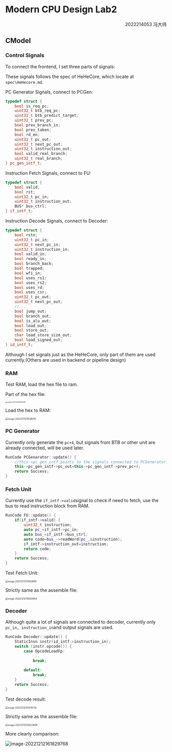 # Modern CPU Design Lab2

<p align=right>2022214053 冯大纬</p>

## CModel

### Control Signals

To connect the frontend, I set three parts of signals:

These signals follows the spec of HeHeCore, which locate at `spec\HeHecore.md`.

PC Generator Signals, connect to PCGen:

```c++
typedef struct {
    bool is_req_pc;
    uint32_t btb_req_pc;
    uint32_t btb_predict_target;
    uint32_t prev_pc;
    bool prev_branch_in;
    bool prev_taken;
    bool rd_en;
    uint32_t pc_out;
    uint32_t next_pc_out;
    uint32_t instruction_out;
    bool valid_real_branch;
    uint32_t real_branch;
} pc_gen_intf_t;
```

Instruction Fetch Signals, connect to FU:

```c++
typedef struct {
    bool valid;
    bool rst;
    uint32_t pc_in;
    uint32_t instruction_out;
    BUS* bus_ctrl;
} if_intf_t;
```

Instruction Decode Signals, connect to Decoder:

```c++
typedef struct {
    bool rstn;
    uint32_t pc_in;
    uint32_t next_pc_in;
    uint32_t instruction_in;
    bool valid_in;
    bool ready_in;
    bool branch_back;
    bool trapped;
    bool wfi_in;
    bool uses_rs1;
    bool uses_rs2;
    bool uses_rd;
    bool uses_csr;
    uint32_t pc_out;
    uint32_t next_pc_out;
    //...
    bool jump_out;
    bool branch_out;
    bool is_alu_out;
    bool load_out;
    bool store_out;
    char load_store_size_out;
    bool load_signed_out;
} id_intf_t;
```

Although I set signals just as the HeHeCore, only part of them are used currently.(Others are used in backend or pipeline design)

### RAM

Test RAM, load the hex file to ram.

Part of the hex file:

<img src="./asset/image-20221210185216415.png" alt="image-20221210185216415" style="zoom:33%;" />

Load the hex to RAM:

<img src="./asset/image-20221211211536010.png" alt="image-20221211211536010" style="zoom:50%;" />

### PC Generator

Currently only generate the `pc+4`, but signals from BTB or other unit are already connected, will be used later.

```c++
RunCode PCGenarator::update() {
    //this->pc_gen_intf points to the signals connected to PCGenerator.
    this->pc_gen_intf->pc_out=this->pc_gen_intf->prev_pc+4;
    return Success;
}
```

### Fetch Unit

Currently use the `if_intf->valid`signal to check if need to fetch, use the bus to read instruction block from RAM.

```c++
RunCode FU::update() {
    if(if_intf->valid) {
        uint32_t instruction;
        auto pc_=if_intf->pc_in;
        auto bus_=if_intf->bus_ctrl;
        auto code=bus_->readWord(pc_,&instruction);
        if_intf->instruction_out=instruction;
        return code;
    }
    return Success;
}
```

Test Fetch Unit:

<img src="./asset/image-20221211211452690.png" alt="image-20221211211452690" style="zoom:50%;" />

Strictly same as the assemble file:

<img src="./asset/image-20221212110933954.png" alt="image-20221212110933954" style="zoom:50%;" />

### Decoder

Although quite a lot of signals are connected to decoder, currently only `pc_in, instruction_in`and output signals are used.

```c++
RunCode Decoder::update() {
    StaticInsn instr(id_intf->instruction_in);
    switch (instr.opcode()) {
        case OpcodeLoadFp:
            ...
            break;
            
        default:
            break;
    }
    return Success;
}
```

Test decode result:

<img src="./asset/image-20221212125310732.png" alt="image-20221212125310732" style="zoom:50%;" />

Strictly same as the assemble file:

<img src="./asset/image-20221212125423828.png" alt="image-20221212125423828" style="zoom:50%;" />

More clearly comparison:

![image-20221212161829768](./asset/image-20221212161829768.png)
